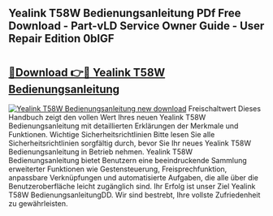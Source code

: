 ## Yealink T58W Bedienungsanleitung PDf Free Download - Part-vLD Service Owner Guide - User Repair Edition 0blGF

# <h2><a href="http://df19gj.blite.top/?on=Yealink+T58W+Bedienungsanleitung">🔗Download 👉🔴 Yealink T58W Bedienungsanleitung</a></h2>

[![Yealink T58W Bedienungsanleitung new download](https://i.imgur.com/lujVjoI.png)](http://df19gj.blite.top/?on=Yealink+T58W+Bedienungsanleitung)
Freischaltwert Dieses Handbuch zeigt den vollen Wert Ihres neuen Yealink T58W Bedienungsanleitung mit detaillierten Erklärungen der Merkmale und Funktionen. Wichtige Sicherheitsrichtlinien Bitte lesen Sie alle Sicherheitsrichtlinien sorgfältig durch, bevor Sie Ihr neues Yealink T58W Bedienungsanleitung in Betrieb nehmen. Yealink T58W Bedienungsanleitung bietet Benutzern eine beeindruckende Sammlung erweiterter Funktionen wie Gestensteuerung, Freisprechfunktion, anpassbare Verknüpfungen und automatisierte Aufgaben, die alle über die Benutzeroberfläche leicht zugänglich sind. Ihr Erfolg ist unser Ziel Yealink T58W BedienungsanleitungDD. Wir sind bestrebt, Ihre vollste Zufriedenheit zu gewährleisten.
